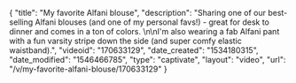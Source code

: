 {
    "title": "My favorite Alfani blouse",
    "description": "Sharing one of our best-selling Alfani blouses (and one of my personal favs!) - great for desk to dinner and comes in a ton of colors. \n\nI'm also wearing a fab Alfani pant with a fun varsity stripe down the side (and super comfy elastic waistband).",
    "videoid": "170633129",
    "date_created": "1534180315",
    "date_modified": "1546466785",
    "type": "captivate",
    "layout": "video",
    "url": "\/v\/my-favorite-alfani-blouse\/170633129"
}